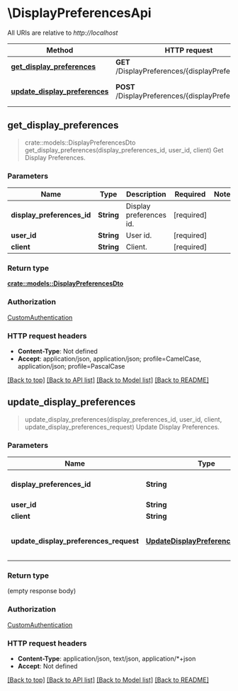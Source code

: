# \DisplayPreferencesApi

All URIs are relative to *http://localhost*

Method | HTTP request | Description
------------- | ------------- | -------------
[**get_display_preferences**](DisplayPreferencesApi.md#get_display_preferences) | **GET** /DisplayPreferences/{displayPreferencesId} | Get Display Preferences.
[**update_display_preferences**](DisplayPreferencesApi.md#update_display_preferences) | **POST** /DisplayPreferences/{displayPreferencesId} | Update Display Preferences.



## get_display_preferences

> crate::models::DisplayPreferencesDto get_display_preferences(display_preferences_id, user_id, client)
Get Display Preferences.

### Parameters


Name | Type | Description  | Required | Notes
------------- | ------------- | ------------- | ------------- | -------------
**display_preferences_id** | **String** | Display preferences id. | [required] |
**user_id** | **String** | User id. | [required] |
**client** | **String** | Client. | [required] |

### Return type

[**crate::models::DisplayPreferencesDto**](DisplayPreferencesDto.md)

### Authorization

[CustomAuthentication](../README.md#CustomAuthentication)

### HTTP request headers

- **Content-Type**: Not defined
- **Accept**: application/json, application/json; profile=CamelCase, application/json; profile=PascalCase

[[Back to top]](#) [[Back to API list]](../README.md#documentation-for-api-endpoints) [[Back to Model list]](../README.md#documentation-for-models) [[Back to README]](../README.md)


## update_display_preferences

> update_display_preferences(display_preferences_id, user_id, client, update_display_preferences_request)
Update Display Preferences.

### Parameters


Name | Type | Description  | Required | Notes
------------- | ------------- | ------------- | ------------- | -------------
**display_preferences_id** | **String** | Display preferences id. | [required] |
**user_id** | **String** | User Id. | [required] |
**client** | **String** | Client. | [required] |
**update_display_preferences_request** | [**UpdateDisplayPreferencesRequest**](UpdateDisplayPreferencesRequest.md) | New Display Preferences object. | [required] |

### Return type

 (empty response body)

### Authorization

[CustomAuthentication](../README.md#CustomAuthentication)

### HTTP request headers

- **Content-Type**: application/json, text/json, application/*+json
- **Accept**: Not defined

[[Back to top]](#) [[Back to API list]](../README.md#documentation-for-api-endpoints) [[Back to Model list]](../README.md#documentation-for-models) [[Back to README]](../README.md)

